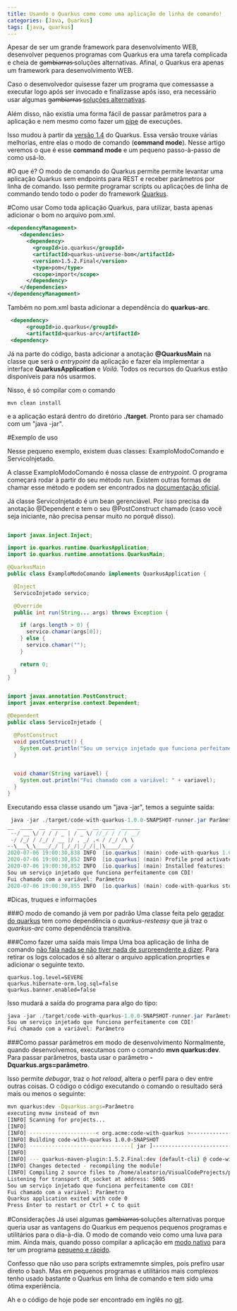 ```yaml
---
title: Usando o Quarkus como como uma aplicação de linha de comando!
categories: [Java, Quarkus]
tags: [java, quarkus]
---
```


Apesar de ser um grande framework para desenvolvimento WEB, desenvolver pequenos programas com Quarkus era uma tarefa complicada e cheia de g̶a̶m̶b̶i̶a̶r̶r̶a̶s̶ soluções alternativas. Afinal, o Quarkus era apenas um framework para desenvolvimento WEB. 

Caso o desenvolvedor quisesse fazer um programa que comessasse a executar logo após ser invocado e finalizasse após isso, era necessário usar algumas g̶a̶m̶b̶i̶a̶r̶r̶a̶s̶ [soluções alternativas](https://quarkus.io/guides/cdi-reference).

Além disso, não existia uma forma fácil de passar parâmetros para a aplicação e nem mesmo como fazer um [pipe](https://www.vivaolinux.com.br/dica/Pipes-no-Linux) de execuções.

Isso mudou à partir da [versão 1.4](https://quarkus.io/blog/quarkus-1-4-final-released/) do Quarkus. Essa versão trouxe várias melhorias, entre elas o modo de comando (**command mode**). Nesse artigo veremos o que é esse **command mode** e um pequeno passo-à-passo de como usá-lo.

#O que é?
O modo de comando do Quarkus permite permite levantar uma aplicação Quarkus sem endpoints para REST e receber parâmetros por linha de comando. 
Isso permite programar scripts ou aplicações de linha de commando tendo todo o poder do framework [Quarkus](https://quarkus.io/).

#Como usar
Como toda aplicação Quarkus, para utilizar, basta apenas adicionar o bom no arquivo pom.xml.

```xml
<dependencyManagement>
    <dependencies>
      <dependency>
        <groupId>io.quarkus</groupId>
        <artifactId>quarkus-universe-bom</artifactId>
        <version>1.5.2.Final</version>
        <type>pom</type>
        <scope>import</scope>
      </dependency>
    </dependencies>
</dependencyManagement>
```
Também no pom.xml basta adicionar a dependência do **quarkus-arc**.

```xml
 <dependency>
      <groupId>io.quarkus</groupId>
      <artifactId>quarkus-arc</artifactId>
 <dependency>
```

Já na parte do código, basta adicionar a anotação **@QuarkusMain** na classe que será o *entrypoint* da aplicação e fazer ela implementar a interface **QuarkusApplication** e *Voilá*. 
Todos os recursos do Quarkus estão disponíveis para nós usarmos. 

Nisso, é só compilar com o comando

```
mvn clean install
```

e a aplicação estará dentro do diretório **./target**. Pronto para ser chamado com um "java -jar".

#Exemplo de uso

Nesse pequeno exemplo, existem duas classes: ExamploModoComando e ServicoInjetado. 

A classe ExamploModoComando é nossa classe de *entrypoint*. O programa começará rodar à partir do seu método run. Existem outras formas de chamar esse método e podem ser encontrados na [documentação oficial](https://quarkus.io/guides/command-mode-reference). 

Já classe ServicoInjetado é um bean gerenciável. Por isso precisa da anotação @Dependent e tem o seu @PostConstruct chamado (caso você seja iniciante, não precisa pensar muito no porquê disso).
 
```java

import javax.inject.Inject;

import io.quarkus.runtime.QuarkusApplication;
import io.quarkus.runtime.annotations.QuarkusMain;

@QuarkusMain
public class ExamploModoComando implements QuarkusApplication {

  @Inject
  ServicoInjetado servico;

  @Override
  public int run(String... args) throws Exception {

    if (args.length > 0) {
      servico.chamar(args[0]);
    } else {
      servico.chamar("");
    }

    return 0;
  }
}
```

```java

import javax.annotation.PostConstruct;
import javax.enterprise.context.Dependent;

@Dependent
public class ServicoInjetado {

  @PostConstruct
  void postConstruct() {
    System.out.println("Sou um serviço injetado que funciona perfeitamente com CDI!");
  }


  void chamar(String variavel) {
    System.out.println("Fui chamado com a variável: " + variavel);
  }
}
```

Executando essa classe usando um "java -jar", temos a seguinte saída:

```java
 java -jar ./target/code-with-quarkus-1.0.0-SNAPSHOT-runner.jar Parâmetro 
__  ____  __  _____   ___  __ ____  ______ 
 --/ __ \/ / / / _ | / _ \/ //_/ / / / __/ 
 -/ /_/ / /_/ / __ |/ , _/ ,< / /_/ /\ \   
--\___\_\____/_/ |_/_/|_/_/|_|\____/___/   
2020-07-06 19:00:30,838 INFO  [io.quarkus] (main) code-with-quarkus 1.0.0-SNAPSHOT on JVM (powered by Quarkus 1.5.2.Final) started in 0.191s. 
2020-07-06 19:00:30,852 INFO  [io.quarkus] (main) Profile prod activated. 
2020-07-06 19:00:30,852 INFO  [io.quarkus] (main) Installed features: [cdi]
Sou um serviço injetado que funciona perfeitamente com CDI!
Fui chamado com a variável: Parâmetro
2020-07-06 19:00:30,855 INFO  [io.quarkus] (main) code-with-quarkus stopped in 0.003s
```

#Dicas, truques e informações

###O modo de comando já vem por padrão
Uma classe feita pelo [gerador do quarkus](http://code.quarkus.io/) tem como dependência o *quarkus-resteasy* que já traz o *quarkus-arc* como dependência transitiva.

###Como fazer uma saída mais limpa
Uma boa aplicação de linha de comando [não fala nada se não tiver nada de surpreendente a dizer](http://www.catb.org/esr/writings/taoup/html/ch01s06.html#id2878450).
Para retirar os logs colocados é só alterar o arquivo application.proprties e adicionar o seguinte texto.

```properties
quarkus.log.level=SEVERE
quarkus.hibernate-orm.log.sql=false
quarkus.banner.enabled=false
```

Isso mudará a saída do programa para algo do tipo:

```java
java -jar ./target/code-with-quarkus-1.0.0-SNAPSHOT-runner.jar Parâmetro
Sou um serviço injetado que funciona perfeitamente com CDI!
Fui chamado com a variável: Parâmetro
```

###Como passar parâmetros em modo de desenvolvimento
Normalmente, quando desenvolvemos, executamos com o comando **mvn quarkus:dev**. Para passar parâmetros, basta usar o parâmetro **-Dquarkus.args=parâmetro**.

Isso permite *debugar*, traz o *hot reload*, altera o perfil para o dev entre outras coisas. O código o código executando o comando o resultado será mais ou menos o seguinte:
```bash
mvn quarkus:dev -Dquarkus.args=Parâmetro
executing mvnw instead of mvn
[INFO] Scanning for projects...
[INFO] 
[INFO] ---------------------< org.acme:code-with-quarkus >---------------------
[INFO] Building code-with-quarkus 1.0.0-SNAPSHOT
[INFO] --------------------------------[ jar ]---------------------------------
[INFO] 
[INFO] --- quarkus-maven-plugin:1.5.2.Final:dev (default-cli) @ code-with-quarkus ---
[INFO] Changes detected - recompiling the module!
[INFO] Compiling 2 source files to /home/aleatorio/VisualCodeProjects/postagem_quarkus/quarkus-command-mode/target/classes
Listening for transport dt_socket at address: 5005
Sou um serviço injetado que funciona perfeitamente com CDI!
Fui chamado com a variável: Parâmetro
Quarkus application exited with code 0
Press Enter to restart or Ctrl + C to quit

```

#Considerações
Já usei algumas g̶a̶m̶b̶i̶a̶r̶r̶a̶s̶ soluções alternativas porque queria usar as vantagens do Quarkus em pequenos pequenos programas e utilitários para o dia-à-dia. O modo de comando veio como uma luva para mim. Ainda mais, quando posso compilar a aplicação em [modo nativo](https://dev.to/lucasscharf/uma-breve-explicacao-sobre-o-modo-nativo-do-quarkus-1kn7) para ter um programa [pequeno e rápido](https://dev.to/lucasscharf/quarkus-trazendo-o-java-de-volta-para-a-briga-dos-microsservicos-184g).

Confesso que não uso para scripts extramemnte simples, pois prefiro usar direto o bash. Mas em pequenos programas e utilitários mais complexos tenho usado bastante o Quarkus em linha de comando e tem sido uma ótima experiência.

Ah e o código de hoje pode ser encontrado em inglês no [git](https://github.com/lucasscharf/blog-posts-code/tree/master/quarkus-command-mode).